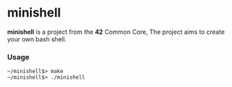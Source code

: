 # minishell

**minishell** is a project from the **42** Common Core, The project aims to create your own bash shell.


### Usage

	~/minishell$> make
	~/minishell$> ./minishell
